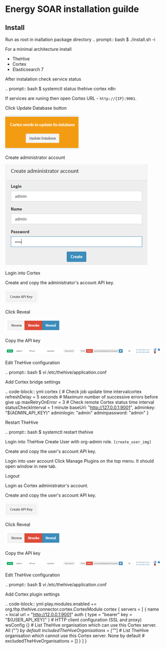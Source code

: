 Energy SOAR installation guilde
=============
Install 
-------------

Run as root in inallation package directory
.. prompt:: bash $
    ./install.sh -i


For a minimal architecture install
* TheHive
* Cortex
* Elasticsearch 7

After instalation check service status

.. prompt:: bash $
    systemctl status thehive cortex n8n

If services are runing then open Cortex URL - `http://{IP}:9001`.

Click Update Database button

![Click Update Database button](/media/02-00-00-db_update.png)

Create administrator account

![Create administrator account](/media/02-00-01-create_admin.png)

Login into Cortex

Create and copy the administrator's account API key.

![Create API key Energy SOAR](/media/01-00-02-api_create.png)

Click Reveal

![Reveal the API key](/media/01-00-01-api_methods.png)

Copy the API key

![Copy the API key](/media/01-00-00-api_key.png)

Edit TheHive configuration

.. prompt:: bash $
    vi /etc/thehive/application.conf

Add Cortex bridge settings 

.. code-block:: yml
    cortex {
    # Check job update time intervalcortex
    refreshDelay = 5 seconds
    # Maximum number of successive errors before give up
    maxRetryOnError = 3
    # Check remote Cortex status time interval
    statusCheckInterval = 1 minute
    baseUrl: "http://127.0.0.1:9001",
    adminkey: "${ADMIN_API_KEY}"
    adminlogin: "admin"
    adminpassword: "admin"
    }

Restart TheHive

.. prompt:: bash $
    systemctl restart thehive

Login into TheHive
Create User with org-admin role.
`[create_user_img]`

Create and copy the user's account API key.

Login into user account
Click Manage Plugins on the top menu. It should open window in new tab.

Logout

Login as Cortex administrator's account.

Create and copy the user's account API key.

![Create API key Energy SOAR](/media/01-00-02-api_create.png)

Click Reveal

![Reveal the API key](/media/01-00-01-api_methods.png)

Copy the API key

![Copy the API key](/media/01-00-00-api_key.png)

Edit TheHive configuration

.. prompt:: bash $
    vi /etc/thehive/application.conf

Add Cortex plugin settings 

.. code-block:: yml
    play.modules.enabled += org.thp.thehive.connector.cortex.CortexModule
    cortex {
    servers = [
        {
            name = local
            url = "http://12.0.0.1:9001"
            auth {
                type = "bearer"
                key = "${USER_API_KEY}"
            }
            # HTTP client configuration (SSL and proxy)
            wsConfig {}
            # List TheHive organisation which can use this Cortex server. All ("*") by default
            includedTheHiveOrganisations = ["*"]
            # List TheHive organisation which cannot use this Cortex server. None by default
            # excludedTheHiveOrganisations = []
        }
    ]
    }
